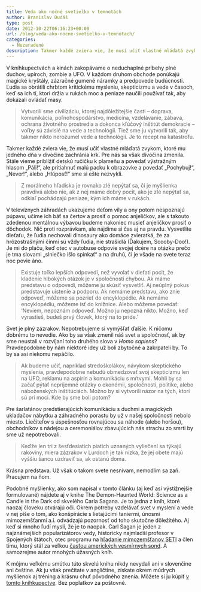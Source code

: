```yaml
---
title: Veda ako nočné svetielko v temnotách
author: Branislav Dudáš
type: post
date: 2012-10-22T06:16:23+00:00
url: /blog/veda-ako-nocne-svetielko-v-temnotach/
categories:
  - Nezaradené
description: Takmer každé zviera vie, že musí učiť vlastné mláďatá zvykom, ktoré mu jedného dňa v divočine zachránia krk. Pre nás sa však divočina zmenila. Stále vieme priblížiť detskú ručičku k plameňu a povedať výstražným hlasom „Páli!“, ale pritiahnuť malú packu k obrazovke a povedať „Pochybuj!“, „Never!“, alebo „Hlúposť!“ sme si ešte nezvykli.
---
```

V kníhkupectvách a kinách zakopávame o neduchaplné príbehy plné duchov, upíroch, zombie a UFO. V každom druhom obchode ponúkajú magické kryštály, zázračné gumené náramky a predpovede budúcnosti. Ľudia sa obrátili chrbtom kritickému mysleniu, skepticizmu a vede v časoch, keď sa ich tí, ktorí držia v rukách moc a peniaze naučili používať tak, aby dokázali ovládať masy.

> Vytvorili sme civilizáciu, ktorej najdôležitejšie časti – doprava, komunikácia, poľnohospodárstvo, medicína, vzdelávanie, zábava, ochrana životného prostredia a dokonca kľúčový inštitút demokracie – voľby sú závislé na vede a technológii. Tiež sme ju vytvorili tak, aby takmer nikto nerozumel vede a technológii. Je to recept na katastrofu.

Takmer každé zviera vie, že musí učiť vlastné mláďatá zvykom, ktoré mu jedného dňa v divočine zachránia krk. Pre nás sa však divočina zmenila. Stále vieme priblížiť detskú ručičku k plameňu a povedať výstražným hlasom „Páli!“, ale pritiahnuť malú packu k obrazovke a povedať „Pochybuj!“, „Never!“, alebo „Hlúposť!“ sme si ešte nezvykli.

> Z morálneho hľadiska je rovnako zlé nepýtať sa, či je myšlienka pravdivá alebo nie, ak z nej máme dobrý pocit, ako je zlé nepýtať sa, odkiaľ pochádzajú peniaze, kým ich máme v rukách.

V televíznych záhradách ukazujeme deťom víly a ony potom nespoznajú púpavu, učíme ich báť sa čertov a prosiť o pomoc anjeličkov, ale s takouto zdedenou mentálnou výbavou budeme nakoniec musieť anjeličkov prosiť o dôchodok. Nič proti rozprávkam, ale nájdime si čas aj na pravdu. Vysvetlite dieťaťu, že ľudia nechovali dinosaury ako domáce zvieratká, že za hrôzostrašnými činmi sú vždy ľudia, nie strašidlá (Ďakujem, Scooby-Doo!). Je mi do plaču, keď otec v autobuse odpovie svojej dcére na otázku prečo je tma slovami „slniečko išlo spinkať“ a na druhú, či je všade na svete teraz noc povie áno.

> Existuje toľko lepších odpovedí, než vyvolať v dieťati pocit, že kladenie hlbokých otázok je v spoločnosti chybou. Ak máme predstavu o odpovedi, môžeme ju skúsiť vysvetliť. Aj neúplný pokus predstavuje uistenie a podporu. Ak nemáme predstavu, ako znie odpoveď, môžeme sa pozrieť do encyklopédie. Ak nemáme encyklopédiu, môžeme ísť do knižnice. Alebo môžeme povedať: ‘Neviem, nepoznám odpoveď. Možno ju nepozná nikto. Možno, keď vyrastieš, budeš prvý človek, ktorý na to príde.’

Svet je plný zázrakov. Nepotrebujeme si vymýšľať ďalšie. K ničomu dobrému to nevedie. Ako by sa však zmenil náš svet a spoločnosť, ak by sme neustali v rozvíjaní toho druhého slova v _Homo sapiens_? Pravdepodobne by nám niektoré idey už boli zbytočné a zakrpateli by. To by sa asi niekomu nepáčilo.

> Ak budeme učiť, napríklad stredoškolákov, návykom skeptického myslenia, pravdepodobne nebudú obmedzovať svoj skepticizmu len na UFO, reklamu na aspirín a komunikáciu s mŕtvymi. Mohli by sa začať pýtať nepríjemné otázky o ekonómii, spoločnosti, politike, alebo náboženských inštitúciách. Možno by si vytvorili názor na tých, ktorí sú pri moci. Kde by sme boli potom?

Pre šarlatánov predstierajúcich komunikáciu s duchmi a magických ukladačov nábytku a záhradného porastu by už v našej spoločnosti nebolo miesto. Liečiteľov s úspešnosťou rovnajúcou sa náhode (alebo horšou), obchodníkov s nádejou a ceremoniálov zbavujúcich nás strachu zo smrti by sme už nepotrebovali.

> Keďže len tri z šesťdesiatich piatich uznaných vyliečení sa týkajú rakoviny, miera zázrakov v Lurdoch je tak nízka, že jej obete majú vyššiu šancu uzdraviť sa, ak ostanú doma.

Krásna predstava. Už však o takom svete nesnívam, nemodlím sa zaň. Pracujem na ňom.

Podobné myšlienky, ako som napísal v tomto článku (aj keď asi výstižnejšie formulované) nájdete aj v knihe The Demon-Haunted World: Science as a Candle in the Dark od skvelého Carla Sagana. Je to jedna z kníh, ktoré naozaj človeku otvárajú oči. Okrem potreby vzdelávať svet v myslení a vede v nej píše o tom, ako konšpirácie s lietajúcimi taniermi, únosmi mimozemšťanmi a.i. odvádzajú pozornosť od toho skutočne dôležitého. Aj keď si mnoho ľudí myslí, že je to naopak. Carl Sagan je jeden z najznámejších popularizátorov vedy, historicky najmladší profesor v Spojených štátoch, otec programu na <a title="Poďte so mnou hľadať mimozemšťanov!" href="/blog/podte-so-mnou-hladat-mimozemstanov/">hľadanie mimozemšťanov SETI</a> a člen tímu, ktorý stál za veľkou <a title="Malá bledomodrá bodka" href="/blog/mala-bledomodra-bodka/">časťou amerických vesmírnych sond</a>. A samozrejme autor mnohých úžasných kníh.

K môjmu veľkému smútku túto skvelú knihu nikdy nevydali ani v slovenčine ani češtine. Ak ju však prečítate v angličtine, získate okrem múdrych myšlienok aj tréning a krásnu chuť pôvodného znenia. Môžete si ju kúpiť <a title="sagan bd" href="http://www.bookdepository.com/Demon-Haunted-World-Carl-Sagan/9780345409461" target="_blank">v tomto kníhkupectve</a>. Bez poplatkov za poštovné.